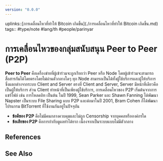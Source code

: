 ```yaml
---
version: "0.0.0"
---
```

uplinks::[การเคลื่อนไหวที่ทำให้ Bitcoin เกิดขึ้น](./การเคลื่อนไหวที่ทำให้ Bitcoin เกิดขึ้น.md)
tags:: #type/note #lang/th #people/parinyar 
# การเคลื่อนไหวของกลุ่มสนับสนุน Peer to Peer (P2P)
**Peer to Peer** คือเครื่องข่ายที่ผู้เข้าร่วมจะถูกเรียกว่า Peer หรือ Node โดยผู้เข้าร่วมจะสามารถสื่อสารกันได้โดยตรงโดยไม่ผ่านตัวกลางใดๆ ทุก Node สามารถเป็นได้ทั้งผู้ใช้บริการและผู้ให้บริการ ซึ่งแตกต่างจากระบบ Client and Server ตรงที่ Client and Server, Server มีหน้าที่เดียวคือเป็นผู้ให้บริการ ส่วน Client ทำหน้าที่เป็นเพียงผู้ใช้บริการ, การเคลื่อนไหวของ P2P เริ่มต้นจากการแชร์ไฟล์ เช่น การโหลดบิท เป็นต้น ในปี 1999, Sean Parker และ Shawn Fanning ได้พัฒนา Napster เป็นระบบ File Sharing แบบ P2P และต่อมาในปี 2001, Bram Cohen ก็ได้พัฒนาโปรแกรม BitTorrent ที่ใช้งานกันอยู่ในปัจจุบัน
- **ข้อดีของ P2P** คือไม่มีคนกลางควบคุมและไม่ถูก Censorship จากบุคคลหรือองค์กรใด
- **ข้อเสียของ P2P** คือการกำกับดูแลทำได้ยาก เนื่องจากเป็นระบบแบบไม่มีตัวกลาง

## References

## See Also
